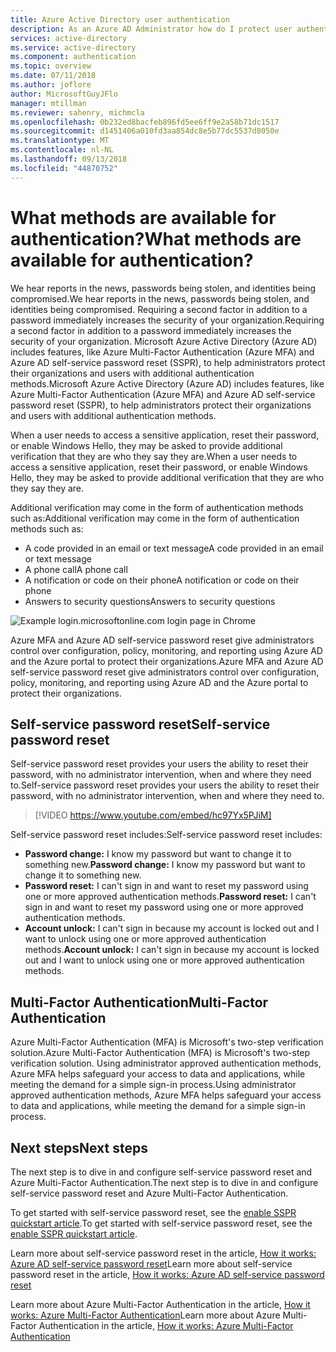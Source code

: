```yaml
---
title: Azure Active Directory user authentication
description: As an Azure AD Administrator how do I protect user authentication while reducing end-user impact?
services: active-directory
ms.service: active-directory
ms.component: authentication
ms.topic: overview
ms.date: 07/11/2018
ms.author: joflore
author: MicrosoftGuyJFlo
manager: mtillman
ms.reviewer: sahenry, michmcla
ms.openlocfilehash: 0b232ed8bacfeb896fd5ee6ff9e2a58b71dc1517
ms.sourcegitcommit: d1451406a010fd3aa854dc8e5b77dc5537d8050e
ms.translationtype: MT
ms.contentlocale: nl-NL
ms.lasthandoff: 09/13/2018
ms.locfileid: "44870752"
---
```

# <a name="what-methods-are-available-for-authentication"></a><span data-ttu-id="6f3e1-103">What methods are available for authentication?</span><span class="sxs-lookup"><span data-stu-id="6f3e1-103">What methods are available for authentication?</span></span>

<span data-ttu-id="6f3e1-104">We hear reports in the news, passwords being stolen, and identities being compromised.</span><span class="sxs-lookup"><span data-stu-id="6f3e1-104">We hear reports in the news, passwords being stolen, and identities being compromised.</span></span> <span data-ttu-id="6f3e1-105">Requiring a second factor in addition to a password immediately increases the security of your organization.</span><span class="sxs-lookup"><span data-stu-id="6f3e1-105">Requiring a second factor in addition to a password immediately increases the security of your organization.</span></span> <span data-ttu-id="6f3e1-106">Microsoft Azure Active Directory (Azure AD) includes features, like Azure Multi-Factor Authentication (Azure MFA) and Azure AD self-service password reset (SSPR), to help administrators protect their organizations and users with additional authentication methods.</span><span class="sxs-lookup"><span data-stu-id="6f3e1-106">Microsoft Azure Active Directory (Azure AD) includes features, like Azure Multi-Factor Authentication (Azure MFA) and Azure AD self-service password reset (SSPR), to help administrators protect their organizations and users with additional authentication methods.</span></span>

<span data-ttu-id="6f3e1-107">When a user needs to access a sensitive application, reset their password, or enable Windows Hello, they may be asked to provide additional verification that they are who they say they are.</span><span class="sxs-lookup"><span data-stu-id="6f3e1-107">When a user needs to access a sensitive application, reset their password, or enable Windows Hello, they may be asked to provide additional verification that they are who they say they are.</span></span>

<span data-ttu-id="6f3e1-108">Additional verification may come in the form of authentication methods such as:</span><span class="sxs-lookup"><span data-stu-id="6f3e1-108">Additional verification may come in the form of authentication methods such as:</span></span>

* <span data-ttu-id="6f3e1-109">A code provided in an email or text message</span><span class="sxs-lookup"><span data-stu-id="6f3e1-109">A code provided in an email or text message</span></span>
* <span data-ttu-id="6f3e1-110">A phone call</span><span class="sxs-lookup"><span data-stu-id="6f3e1-110">A phone call</span></span>
* <span data-ttu-id="6f3e1-111">A notification or code on their phone</span><span class="sxs-lookup"><span data-stu-id="6f3e1-111">A notification or code on their phone</span></span>
* <span data-ttu-id="6f3e1-112">Answers to security questions</span><span class="sxs-lookup"><span data-stu-id="6f3e1-112">Answers to security questions</span></span>

![Example login.microsoftonline.com login page in Chrome](media/overview-authentication/overview-login.png)

<span data-ttu-id="6f3e1-114">Azure MFA and Azure AD self-service password reset give administrators control over configuration, policy, monitoring, and reporting using Azure AD and the Azure portal to protect their organizations.</span><span class="sxs-lookup"><span data-stu-id="6f3e1-114">Azure MFA and Azure AD self-service password reset give administrators control over configuration, policy, monitoring, and reporting using Azure AD and the Azure portal to protect their organizations.</span></span>

## <a name="self-service-password-reset"></a><span data-ttu-id="6f3e1-115">Self-service password reset</span><span class="sxs-lookup"><span data-stu-id="6f3e1-115">Self-service password reset</span></span>

<span data-ttu-id="6f3e1-116">Self-service password reset provides your users the ability to reset their password, with no administrator intervention, when and where they need to.</span><span class="sxs-lookup"><span data-stu-id="6f3e1-116">Self-service password reset provides your users the ability to reset their password, with no administrator intervention, when and where they need to.</span></span>

> [!VIDEO https://www.youtube.com/embed/hc97Yx5PJiM]

<span data-ttu-id="6f3e1-117">Self-service password reset includes:</span><span class="sxs-lookup"><span data-stu-id="6f3e1-117">Self-service password reset includes:</span></span>

* <span data-ttu-id="6f3e1-118">**Password change:** I know my password but want to change it to something new.</span><span class="sxs-lookup"><span data-stu-id="6f3e1-118">**Password change:** I know my password but want to change it to something new.</span></span>
* <span data-ttu-id="6f3e1-119">**Password reset:** I can't sign in and want to reset my password using one or more approved authentication methods.</span><span class="sxs-lookup"><span data-stu-id="6f3e1-119">**Password reset:** I can't sign in and want to reset my password using one or more approved authentication methods.</span></span>
* <span data-ttu-id="6f3e1-120">**Account unlock:** I can't sign in because my account is locked out and I want to unlock using one or more approved authentication methods.</span><span class="sxs-lookup"><span data-stu-id="6f3e1-120">**Account unlock:** I can't sign in because my account is locked out and I want to unlock using one or more approved authentication methods.</span></span>

## <a name="multi-factor-authentication"></a><span data-ttu-id="6f3e1-121">Multi-Factor Authentication</span><span class="sxs-lookup"><span data-stu-id="6f3e1-121">Multi-Factor Authentication</span></span>

<span data-ttu-id="6f3e1-122">Azure Multi-Factor Authentication (MFA) is Microsoft's two-step verification solution.</span><span class="sxs-lookup"><span data-stu-id="6f3e1-122">Azure Multi-Factor Authentication (MFA) is Microsoft's two-step verification solution.</span></span> <span data-ttu-id="6f3e1-123">Using administrator approved authentication methods, Azure MFA helps safeguard your access to data and applications, while meeting the demand for a simple sign-in process.</span><span class="sxs-lookup"><span data-stu-id="6f3e1-123">Using administrator approved authentication methods, Azure MFA helps safeguard your access to data and applications, while meeting the demand for a simple sign-in process.</span></span>

## <a name="next-steps"></a><span data-ttu-id="6f3e1-124">Next steps</span><span class="sxs-lookup"><span data-stu-id="6f3e1-124">Next steps</span></span>

<span data-ttu-id="6f3e1-125">The next step is to dive in and configure self-service password reset and Azure Multi-Factor Authentication.</span><span class="sxs-lookup"><span data-stu-id="6f3e1-125">The next step is to dive in and configure self-service password reset and Azure Multi-Factor Authentication.</span></span>

<span data-ttu-id="6f3e1-126">To get started with self-service password reset, see the [enable SSPR quickstart article](quickstart-sspr.md).</span><span class="sxs-lookup"><span data-stu-id="6f3e1-126">To get started with self-service password reset, see the [enable SSPR quickstart article](quickstart-sspr.md).</span></span>

<span data-ttu-id="6f3e1-127">Learn more about self-service password reset in the article, [How it works: Azure AD self-service password reset](concept-sspr-howitworks.md)</span><span class="sxs-lookup"><span data-stu-id="6f3e1-127">Learn more about self-service password reset in the article, [How it works: Azure AD self-service password reset](concept-sspr-howitworks.md)</span></span>

<span data-ttu-id="6f3e1-128">Learn more about Azure Multi-Factor Authentication in the article, [How it works: Azure Multi-Factor Authentication](concept-mfa-howitworks.md)</span><span class="sxs-lookup"><span data-stu-id="6f3e1-128">Learn more about Azure Multi-Factor Authentication in the article, [How it works: Azure Multi-Factor Authentication](concept-mfa-howitworks.md)</span></span>
